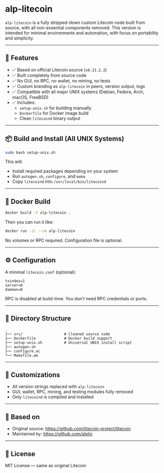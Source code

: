 # alp-litecoin

`alp-litecoin` is a fully stripped-down custom Litecoin node built from source, with all non-essential components removed. This version is intended for minimal environments and automation, with focus on portability and simplicity.

---

## 🔧 Features

- ✅ Based on official Litecoin source (`v0.21.2.2`)
- ✅ Built completely from source code
- ✅ No GUI, no RPC, no wallet, no mining, no tests
- ✅ Custom branding as `alp-litecoin` in peers, version output, logs
- ✅ Compatible with all major UNIX systems (Debian, Fedora, Arch, macOS, FreeBSD)
- ✅ Includes:
  - `setup-unix.sh` for building manually
  - `Dockerfile` for Docker image build
  - Clean `litecoind` binary output

---

## 📦 Build and Install (All UNIX Systems)

```bash
sudo bash setup-unix.sh
```

This will:
- Install required packages depending on your system
- Run `autogen.sh`, `configure`, and `make`
- Copy `litecoind` into `/usr/local/bin/litecoind`

---

## 🐳 Docker Build

```bash
docker build -t alp-litecoin .
```

Then you can run it like:

```bash
docker run -it --rm alp-litecoin
```

No volumes or RPC required. Configuration file is optional.

---

## ⚙️ Configuration

A minimal `litecoin.conf` (optional):

```
txindex=1
server=0
daemon=0
```

RPC is disabled at build-time. You don’t need RPC credentials or ports.

---

## 📁 Directory Structure

```
.
├── src/                   # Cleaned source code
├── Dockerfile             # Docker build support
├── setup-unix.sh          # Universal UNIX install script
├── autogen.sh
├── configure.ac
└── Makefile.am
```

---

## 🧩 Customizations

- All version strings replaced with `alp-litecoin`
- GUI, wallet, RPC, mining, and testing modules fully removed
- Only `litecoind` is compiled and installed

---

## 🔗 Based on

- Original source: https://github.com/litecoin-project/litecoin
- Maintained by: https://github.com/alplix

---

## 📜 License

MIT License — same as original Litecoin

